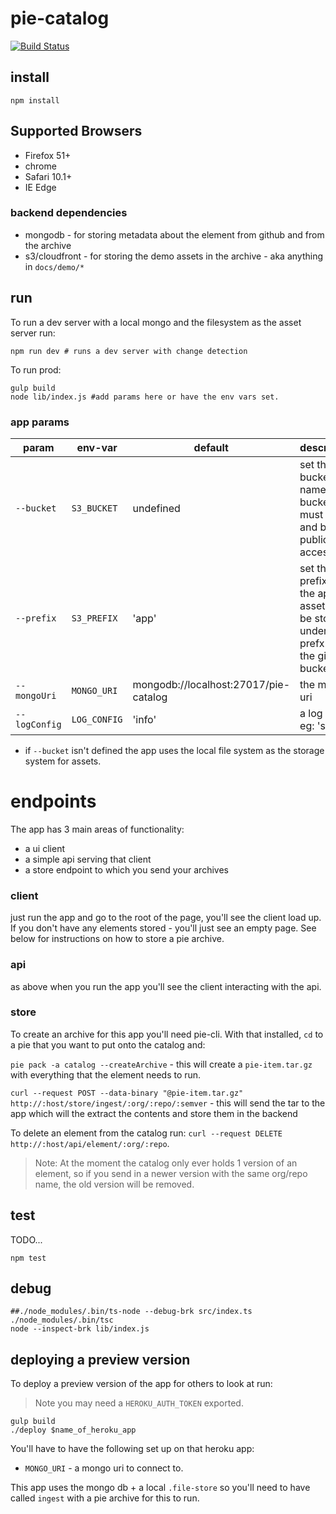 # pie-catalog

[![Build Status](https://travis-ci.org/PieLabs/pie-catalog.svg?branch=master)](https://travis-ci.org/PieLabs/pie-catalog)

## install

```
npm install
```

## Supported Browsers

* Firefox 51+
* chrome
* Safari 10.1+
* IE Edge

### backend dependencies

* mongodb - for storing metadata about the element from github and from the archive
* s3/cloudfront - for storing the demo assets in the archive - aka anything in `docs/demo/*`

## run

To run a dev server with a local mongo and the filesystem as the asset server run:

```shell
npm run dev # runs a dev server with change detection
```

To run prod:

```shell
gulp build
node lib/index.js #add params here or have the env vars set.
```

### app params

| param         | env-var      | default                               | description                                                                                     |
| ------------- | ------------ | ------------------------------------- | ----------------------------------------------------------------------------------------------- |
| `--bucket`    | `S3_BUCKET`  | undefined                             | set the bucket name - the bucket must exist and be publicly accessible                          |
| `--prefix`    | `S3_PREFIX`  | 'app'                                 | set the prefix for the app. All assets will be stored under this prefx within the given bucket. |
| `--mongoUri`  | `MONGO_URI`  | mongodb://localhost:27017/pie-catalog | the mongo uri                                                                                   |
| `--logConfig` | `LOG_CONFIG` | 'info'                                | a log config eg: 'silly'                                                                        |

* if `--bucket` isn't defined the app uses the local file system as the storage system for assets.

# endpoints

The app has 3 main areas of functionality:

* a ui client
* a simple api serving that client
* a store endpoint to which you send your archives

### client

just run the app and go to the root of the page, you'll see the client load up. If you don't have any elements stored - you'll just see an empty page. See below for instructions on how to store a pie archive.

### api

as above when you run the app you'll see the client interacting with the api.

### store

To create an archive for this app you'll need pie-cli. With that installed, `cd` to a pie that you want to put onto the catalog and:

`pie pack -a catalog --createArchive` - this will create a `pie-item.tar.gz` with everything that the element needs to run.

`curl --request POST --data-binary "@pie-item.tar.gz" http://:host/store/ingest/:org/:repo/:semver` - this will send the tar to the app which will the extract the contents and store them in the backend

To delete an element from the catalog run: `curl --request DELETE http://:host/api/element/:org/:repo`.

> Note: At the moment the catalog only ever holds 1 version of an element, so if you send in a newer version with the same org/repo name, the old version will be removed.

## test

TODO...

```shell
npm test
```

## debug

```shell
##./node_modules/.bin/ts-node --debug-brk src/index.ts
./node_modules/.bin/tsc
node --inspect-brk lib/index.js
```

## deploying a preview version

To deploy a preview version of the app for others to look at run:

> Note you may need a `HEROKU_AUTH_TOKEN` exported.

```
gulp build
./deploy $name_of_heroku_app
```

You'll have to have the following set up on that heroku app:

* `MONGO_URI` - a mongo uri to connect to.

This app uses the mongo db + a local `.file-store` so you'll need to have called `ingest` with a pie archive for this to run.
